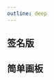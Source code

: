 ```yaml
---
outline: deep
---
```


## 签名版

<preview path="./components/canvas1.vue"></preview>

## 简单画板

<preview path="./components/canvas2.vue"></preview>
